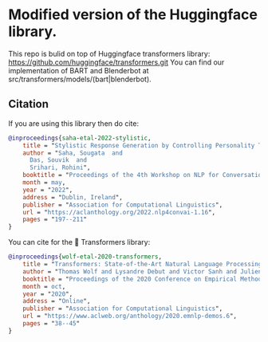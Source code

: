 # Modified version of the Huggingface library. 
This repo is bulid on top of Huggingface transformers library: https://github.com/huggingface/transformers.git
You can find our implementation of BART and Blenderbot at src/transformers/models/(bart|blenderbot).

## Citation
If you are using this library then do cite: 
```bibtex
@inproceedings{saha-etal-2022-stylistic,
    title = "Stylistic Response Generation by Controlling Personality Traits and Intent",
    author = "Saha, Sougata  and
      Das, Souvik  and
      Srihari, Rohini",
    booktitle = "Proceedings of the 4th Workshop on NLP for Conversational AI",
    month = may,
    year = "2022",
    address = "Dublin, Ireland",
    publisher = "Association for Computational Linguistics",
    url = "https://aclanthology.org/2022.nlp4convai-1.16",
    pages = "197--211"
}
```
You can cite for the 🤗 Transformers library:
```bibtex
@inproceedings{wolf-etal-2020-transformers,
    title = "Transformers: State-of-the-Art Natural Language Processing",
    author = "Thomas Wolf and Lysandre Debut and Victor Sanh and Julien Chaumond and Clement Delangue and Anthony Moi and Pierric Cistac and Tim Rault and Rémi Louf and Morgan Funtowicz and Joe Davison and Sam Shleifer and Patrick von Platen and Clara Ma and Yacine Jernite and Julien Plu and Canwen Xu and Teven Le Scao and Sylvain Gugger and Mariama Drame and Quentin Lhoest and Alexander M. Rush",
    booktitle = "Proceedings of the 2020 Conference on Empirical Methods in Natural Language Processing: System Demonstrations",
    month = oct,
    year = "2020",
    address = "Online",
    publisher = "Association for Computational Linguistics",
    url = "https://www.aclweb.org/anthology/2020.emnlp-demos.6",
    pages = "38--45"
}
```
